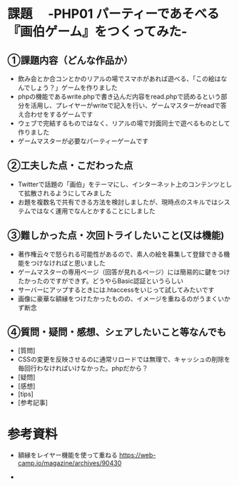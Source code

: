 # 課題　 -PHP01 パーティーであそべる『画伯ゲーム』をつくってみた-

## ①課題内容（どんな作品か）

- 飲み会とか合コンとかのリアルの場でスマホがあれば遊べる、「この絵はなんでしょう？」ゲームを作りました
- phpの機能であるwrite.phpで書き込んだ内容をread.phpで読めるという部分を活用し、プレイヤーがwriteで記入を行い、ゲームマスターがreadで答え合わせをするゲームです
- ウェブで完結するものではなく、リアルの場で対面同士で遊べるものとして作りました
- ゲームマスターが必要なパーティーゲームです

## ②工夫した点・こだわった点

- Twitterで話題の「画伯」をテーマにし、インターネット上のコンテンツとして拡散されるようにしてみました
- お題を複数名で共有できる方法を検討しましたが、現時点のスキルではシステムではなく運用でなんとかすることにしました

## ③難しかった点・次回トライしたいこと(又は機能)

- 著作権云々で怒られる可能性があるので、素人の絵を募集して登録できる機能をつけなければと思いました
- ゲームマスターの専用ページ（回答が見れるページ）には簡易的に鍵をつけたかったのですができず。どうやらBasic認証というらしい
- サーバーにアップするときには.htaccessをいじって試してみたいです
- 画像に豪華な額縁をつけたかったものの、イメージを重ねるのがうまくいかず断念

## ④質問・疑問・感想、シェアしたいこと等なんでも

- [質問]
- CSSの変更を反映させるのに通常リロードでは無理で、キャッシュの削除を毎回行わなければいけなかった。phpだから？
- [疑問]
- [感想]
- [tips]
- [参考記事]





# 参考資料

- 額縁をレイヤー機能を使って重ねる
https://web-camp.io/magazine/archives/90430

- 
